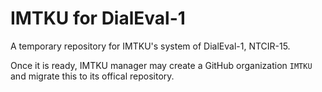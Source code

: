# IMTKU for DialEval-1

A temporary repository for IMTKU's system of DialEval-1, NTCIR-15.

Once it is ready, IMTKU manager may create a GitHub organization `IMTKU` and migrate this to its offical repository.

